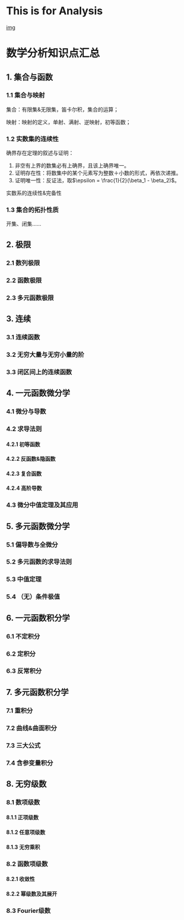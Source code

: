 # This is for Analysis

[img](https://file.cc98.org/v2-upload/2023-12-26/mqwpaqoo.webp)

# 数学分析知识点汇总

## 1. 集合与函数

### 1.1 集合与映射

集合：有限集&无限集，笛卡尔积，集合的运算；

映射：映射的定义，单射、满射、逆映射，初等函数；

### 1.2 实数集的连续性

确界存在定理的叙述与证明：

1. 非空有上界的数集必有上确界，且该上确界唯一。
2. 证明存在性：将数集中的某个元素写为整数＋小数的形式，再依次递推。
3. 证明唯一性：反证法，取$\epsilon = \frac{1}{2}(\beta_1 - \beta_2)$。

实数系的连续性&完备性

### 1.3 集合的拓扑性质

开集、闭集……

## 2. 极限

### 2.1 数列极限

### 2.2 函数极限

### 2.3 多元函数极限

## 3. 连续

### 3.1 连续函数

### 3.2 无穷大量与无穷小量的阶

### 3.3 闭区间上的连续函数

## 4. 一元函数微分学

### 4.1 微分与导数

### 4.2 求导法则

#### 4.2.1 初等函数

#### 4.2.2  反函数&隐函数

#### 4.2.3 复合函数

#### 4.2.4 高阶导数

### 4.3 微分中值定理及其应用

## 5. 多元函数微分学

### 5.1 偏导数与全微分

### 5.2 多元函数的求导法则

### 5.3 中值定理

### 5.4 （无）条件极值

## 6. 一元函数积分学

### 6.1 不定积分

### 6.2 定积分

### 6.3 反常积分

## 7. 多元函数积分学

### 7.1 重积分

### 7.2 曲线&曲面积分

### 7.3 三大公式

### 7.4 含参变量积分

## 8. 无穷级数

### 8.1 数项级数

#### 8.1.1 正项级数

#### 8.1.2 任意项级数

#### 8.1.3 无穷乘积

### 8.2 函数项级数

#### 8.2.1 收敛性

#### 8.2.2 幂级数及其展开

### 8.3 Fourier级数
